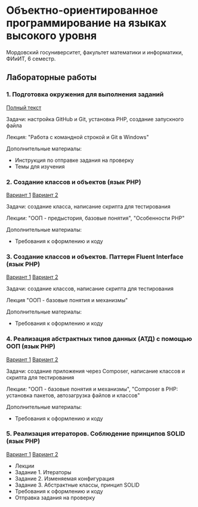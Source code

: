 # Объектно-ориентированное программирование на языках высокого уровня
Мордовский госуниверситет, факультет математики и информатики, ФИиИТ, 6 семестр.

## Лабораторные работы
### 1. Подготовка окружения для выполнения заданий
[Полный текст](.././tasks/task01.md)

Задачи: настройка GitHub и Git, установка PHP, создание запускного файла

Лекция: "Работа с командной строкой и Git в Windows"

Дополнительные материалы:
* Инструкция по отправке задания на проверку
* Темы для изучения

### 2. Создание классов и объектов (язык PHP)
[Вариант 1](.././tasks/task02_1.md) [Вариант 2](.././tasks/task02_2.md)

Задачи: создание класса, написание скрипта для тестирования

Лекции: "ООП - предыстория, базовые понятия", "Особенности PHP" 

Дополнительные материалы:
* Требования к оформлению и коду

### 3. Создание классов и объектов. Паттерн Fluent Interface (язык PHP)
[Вариант 1](.././tasks/task03_1.md) [Вариант 2](.././tasks/task03_2.md)

Задачи: создание классов, написание скрипта для тестирования

Лекция "ООП - базовые понятия и механизмы"

Дополнительные материалы:
* Требования к оформлению и коду

### 4. Реализация абстрактных типов данных (АТД) с помощью ООП (язык PHP)
[Вариант 1](.././tasks/task04_1.md) [Вариант 2](.././tasks/task04_2.md)

Задачи: создание приложения через Composer, написание классов и скрипта для тестирования

Лекции: "ООП - базовые понятия и механизмы", "Composer в PHP: установка пакетов, автозагрузка файлов и классов"

Дополнительные материалы:
* Требования к оформлению и коду

### 5. Реализация итераторов. Соблюдение принципов SOLID (язык PHP)
[Вариант 1](.././tasks/task05_1.md) [Вариант 2](.././tasks/task05_2.md)
* Лекции
* Задание 1. Итераторы
* Задание 2. Изменяемая конфигурация
* Задание 3. Абстрактные классы, принцип SOLID
* Требования к оформлению и коду
* Отправка задания на проверку

